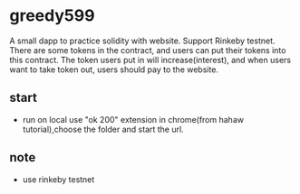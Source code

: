 # greedy599
A small dapp to practice solidity with website. Support Rinkeby testnet.
There are some tokens in the contract, and users can put their tokens into this contract. The token users put in will increase(interest), and when users want to take token out, users should pay to the website.
## start
* run on local 
use "ok 200" extension in chrome(from hahaw tutorial),choose the folder and start the url.
## note
* use rinkeby testnet

